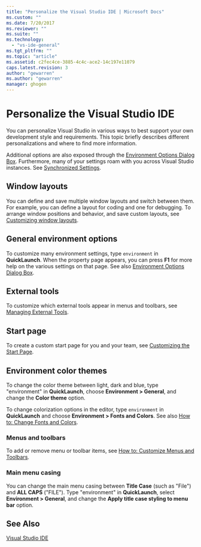 ```yaml
---
title: "Personalize the Visual Studio IDE | Microsoft Docs"
ms.custom: ""
ms.date: 7/20/2017
ms.reviewer: ""
ms.suite: ""
ms.technology: 
  - "vs-ide-general"
ms.tgt_pltfrm: ""
ms.topic: "article"
ms.assetid: c2fec4ce-3885-4c4c-ace2-14c197e11079
caps.latest.revision: 3
author: "gewarren"
ms.author: "gewarren"
manager: ghogen
---
```


# Personalize the Visual Studio IDE

You can personalize Visual Studio in various ways to best support your own development style and requirements. This topic briefly describes different personalizations and where to find more information.

 Additional options are also exposed through the [Environment Options Dialog Box](../ide/reference/environment-options-dialog-box.md). Furthermore, many of your settings roam with you across Visual Studio instances. See [Synchronized Settings](../ide/synchronized-settings-in-visual-studio.md).

## Window layouts

You can define and save multiple window layouts and switch between them. For example, you can define a layout for coding and one for debugging. To arrange window positions and behavior, and save custom layouts, see [Customizing window layouts](../ide/customizing-window-layouts-in-visual-studio.md).  

## General environment options  

 To customize many environment settings, type `environment` in **QuickLaunch**. When the property page appears, you can press  **F1** for more help on the various settings on that page. See also [Environment Options Dialog Box](../ide/reference/environment-options-dialog-box.md).  

## External tools  
 To customize which external tools appear in menus and toolbars, see [Managing External Tools](../ide/managing-external-tools.md).  

## Start page  
 To create a custom start page for you and your team, see [Customizing the Start Page](../ide/customizing-the-start-page-for-visual-studio.md).

## Environment color themes  
 To change the color theme between light, dark and blue, type "environment" in **QuickLaunch**, choose **Environment > General**, and change the **Color theme** option.

To change colorization options in the editor, type `environment` in **QuickLaunch** and choose **Environment > Fonts and Colors**. See also [How to: Change Fonts and Colors](../ide/how-to-change-fonts-and-colors-in-visual-studio.md).  

### Menus and toolbars  
 To add or remove menu or toolbar items, see [How to: Customize Menus and Toolbars](../ide/how-to-customize-menus-and-toolbars-in-visual-studio.md).  

### Main menu casing  
 You can change the main menu casing between **Title Case** (such as "File") and **ALL CAPS** ("FILE"). Type "environment" in **QuickLaunch**, select **Environment > General**, and change the **Apply title case styling to menu bar** option.

## See Also  
 [Visual Studio IDE](../ide/visual-studio-ide.md)
